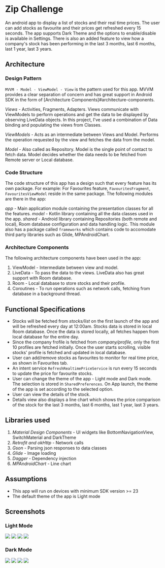 # Zip Challenge

An android app to display a list of stocks and their real time prices. The user can add stocks as favourite and their prices get refreshed every 15 seconds. The app supports Dark Theme and the options to enable/disable is available in Settings. There is also an added feature to view how a company's stock has been performing in the last 3 months, last 6 months, last 1 year, last 3 years.

## Architecture

### Design Pattern

`MVVM - Model - ViewModel - View` is the pattern used for this app. MVVM provides a clear separation of concern and has great support in Android SDK in the form of [Architecture Components]#architecture-components.

*Views* - Activities, Fragments, Adapters. Views communicate with ViewModels to perform operations and get the data to be displayed by observing LiveData objects. In this project, I've used a combination of Data binding and populating the views from Classes.

*ViewModels* - Acts as an intermediate between Views and Model. Performs the operation requested by the view and fetches the data from the model.

*Model* - Also called as Repository. Model is the single point of contact to fetch data. Model decides whether the data needs to be fetched from Remote server or Local database.

### Code Structure

The code structure of this app has a design such that every feature has its own package. For example: For Favourites feature, `FavouritesFragment`, `FavouritesViewModel` reside in the same package. The following modules are there in the app:

*app* - Main application module containing the presentation classes for all the features.
*model* - Kotlin library containing all the data classes used in the app.
*shared* - Android library containing Repositories (both remote and local), Room database configuration and data handling logic. This module also has a package called `frameworks` which contains code to accomodate third party libraries such as Glide, MPAndroidChart.

### Architecture Components

The following architecture components have been used in the app:

1. ViewModel - Intermediate between view and model.
2. LiveData - To pass the data to the views. LiveData also has great support with Room database.
3. Room - Local database to store stocks and their profile.
4. Coroutines - To run operations such as network calls, fetching from database in a background thread.

## Functional Specifications

* Stocks will be fetched from *stocks/list* on the first launch of the app and will be refreshed every day at 12:00am. Stocks data is stored in local Room database. Once the data is stored locally, all fetches happen from local database for the entire day.
* Since the company frofile is fetched from *company/profile*, only the first 10 profiles are fetched initially. Once the user starts scrolling, visible stocks' profile is fetched and updated in local database.
* User can add/remove stocks as favourites to monitor for real time price, as shown in Favourites tab.
* An intent service `RefreshRealtimePriceService` is run every 15 seconds to update the price for favourite stocks.
* User can change the theme of the app - Light mode and Dark mode. The selection is stored in `SharedPreferences`. On App launch, the theme of the app is set according to the selected option.
* User can view the details of the stock. 
* Details view also displays a line chart which shows the price comparison of the stock for the last 3 months, last 6 months, last 1 year, last 3 years.

## Libraries used

1. *Material Design Components* - UI widgets like BottomNavigationView, SwitchMaterial and DarkTheme
2. *Retrofit and okHttp* - Network calls
3. *Gson* - Parsing json responses to data classes
4. *Glide* - Image loading
5. *Dagger* - Dependency injection
6. *MPAndroidChart* - Line chart

## Assumptions

* This app will run on devices with minimum SDK version \>= 23
* The default theme of the app is Light mode

## Screenshots

### Light Mode

![](screenshots/1.jpg)   ![](screenshots/2.png)   ![](screenshots/3.png)   ![](screenshots/4.png)

### Dark Mode

![](screenshots/5.png)   ![](screenshots/6.png)   ![](screenshots/7.png)   ![](screenshots/8.png)